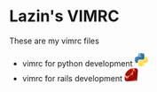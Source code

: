 # Lazin's VIMRC

These are my vimrc files

- vimrc for python development [<img src="https://github.com/lazarocastro/vimrc/blob/master/vimrc-for-python/icon.png" width="24" height="24">](https://github.com/lazarocastro/vimrc/tree/master/vimrc-for-python)
- vimrc for rails development [<img src="https://github.com/lazarocastro/vimrc/blob/master/vimrc-for-rails/icon.png" width="24" height="24">](https://github.com/lazarocastro/vimrc/tree/master/vimrc-for-rails)
